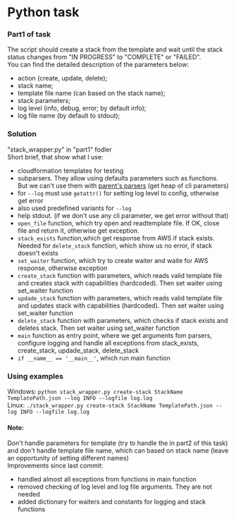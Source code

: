 # Python task
### Part1 of task
The script should create a stack from the template and wait until the stack status changes from "IN PROGRESS" to "COMPLETE" or "FAILED".  
You can find the detailed description of the parameters below:  
- action (create, update, delete);
- stack name;
- template file name (can based on the stack name);
- stack parameters;
- log level (info, debug, error; by default info);
- log file name (by default to stdout);  
### Solution
"stack_wrapper.py" in "part1" fodler  
Short brief, that show what I use:  
- cloudformation templates for testing
- subparsers. They allow using defaults parameters such as functions. But we can't use them with  [parent's parsers](https://docs.python.org/3/library/argparse.html#parents) (get heap of cli parameters)
 - for `--log` must use `getattr()` for setting log level to config, otherwise get error
 - also used predefined variants for `--log`
- help stdout. (if we don't use any cli parameter, we get error without that)
- `open_file` function, which try open and readtemplate file. If OK, close file and return it, otherwise get exception. 
- `stack_exists` function,which get response from AWS if stack exists. Needed for `delete_stack` function, which show us no error, if stack doesn't exists
- `set_waiter` function, which try to create waiter and waite for AWS response, otherwise exception
- `create_stack` function with parameters, which reads valid template file and creates stack with capabilities (hardcoded). Then set waiter using set_waiter function
- `updade_stack` function with parameters, which reads valid template file and updates stack with capabilities (hardcoded). Then set waiter using set_waiter function
- `delete_stack` function with parameters, which checks if stack exists and deletes stack. Then set waiter using set_waiter function
- `main` function as entry point, where we get arguments fom parsers, configure logging and handle all exceptions from stack_exists, create_stack, updade_stack, delete_stack
- `if __name__ == '__main__'`, which run main function  
### Using examples
Windows: `python stack_wrapper.py create-stack StackName TemplatePath.json --log INFO --logfile log.log`  
Linux: `./stack_wrapper.py create-stack StackName TemplatePath.json --log INFO --logfile log.log`  
#### Note:
Don't handle parameters for template (try to handle the in part2 of this task) and don't handle template file name, which can based on stack name (leave an opportunity of setting different names)  
Improvements since last commit:  
- handled almost all exceptions from functions in main function
- removed checking of log level and log file arguments. They are not needed
- added dictionary for waiters and constants for logging and stack functions